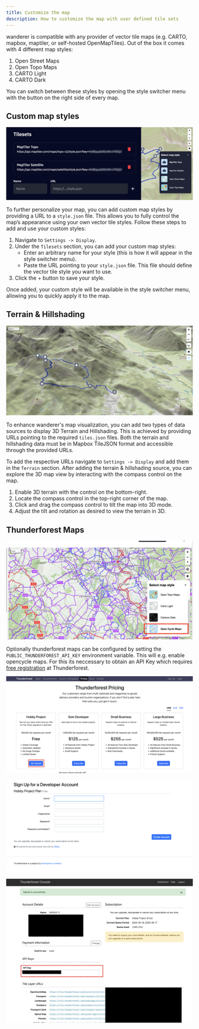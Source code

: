 ```yaml
---
title: Customize the map
description: How to customize the map with user defined tile sets
---
```


wanderer is compatible with any provider of vector tile maps (e.g. CARTO, mapbox, maptiler, or self-hosted OpenMapTiles). Out of the box it comes with 4 different map styles:
1. Open Street Maps
2. Open Topo Maps
3. CARTO Light
4. CARTO Dark

You can switch between these styles by opening the style switcher menu with the button on the right side of every map.

## Custom map styles

![Custom tilesets](../../../assets/guides/custom_tilesets.png)

To further personalize your map, you can add custom map styles by providing a URL to a `style.json` file. This allows you to fully control the map’s appearance using your own vector tile styles. Follow these steps to add and use your custom styles:

1. Navigate to `Settings -> Display`.
2. Under the `Tilesets` section, you can add your custom map styles:
    - Enter an arbitrary name for your style (this is how it will appear in the style switcher menu).
    - Paste the URL pointing to your `style.json` file. This file should define the vector tile style you want to use.
3. Click the + button to save your style.

Once added, your custom style will be available in the style switcher menu, allowing you to quickly apply it to the map.


## Terrain & Hillshading

![Custom tilesets](../../../assets/guides/wanderer_terrain.png)

To enhance wanderer's map visualization, you can add two types of data sources to display 3D Terrain and Hillshading. This is achieved by providing URLs pointing to the required `tiles.json` files. Both the terrain and hillshading data must be in Mapbox TileJSON format and accessible through the provided URLs.

To add the respective URLs navigate to `Settings -> Display` and add them in the `Terrain` section. After adding the terrain & hillshading source, you can explore the 3D map view by interacting with the compass control on the map.

1. Enable 3D terrain with the control on the bottom-right.
2. Locate the compass control in the top-right corner of the map.
3. Click and drag the compass control to tilt the map into 3D mode.
4. Adjust the tilt and rotation as desired to view the terrain in 3D.

## Thunderforest Maps

![OpenCycle Maps from Thunderforest](../../../assets/guides/thunderforest_3.png)

Optionally thunderforest maps can be configured by setting the `PUBLIC_THUNDERFOREST_API_KEY` environment variable. This will e.g. enable opencycle maps. For this its neccessary to obtain an API Key which requires [free registration](https://manage.thunderforest.com/users/sign_up?price=hobby-project-usd ) at Thunderforest.

![Use Free Plan](../../../assets/guides/thunderforest_1.png)

![After registration, confirm e-mail address](../../../assets/guides/thunderforest_2.png)

![Obtain API Key](../../../assets/guides/thunderforest_4.png)
